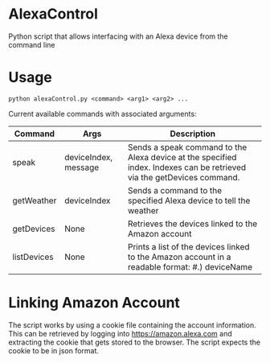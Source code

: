 # AlexaControl
Python script that allows interfacing with an Alexa device from the command line


# Usage
`python alexaControl.py <command> <arg1> <arg2> ...`

Current available commands with associated arguments:

| Command | Args | Description
| --- | --- | --- |
| speak | deviceIndex, message | Sends a speak command to the Alexa device at the specified  index. Indexes can be retrieved via the getDevices command. |
| getWeather | deviceIndex | Sends a command to the specified Alexa device to tell the weather |
| getDevices | None | Retrieves the devices linked to the Amazon account |
| listDevices | None | Prints a list of the devices linked to the Amazon account in a readable format: #.) deviceName |

# Linking Amazon Account
The script works by using a cookie file containing the account information. This can be retrieved by logging into https://amazon.alexa.com and extracting the cookie that gets stored to the browser. The script expects the cookie to be in json format.